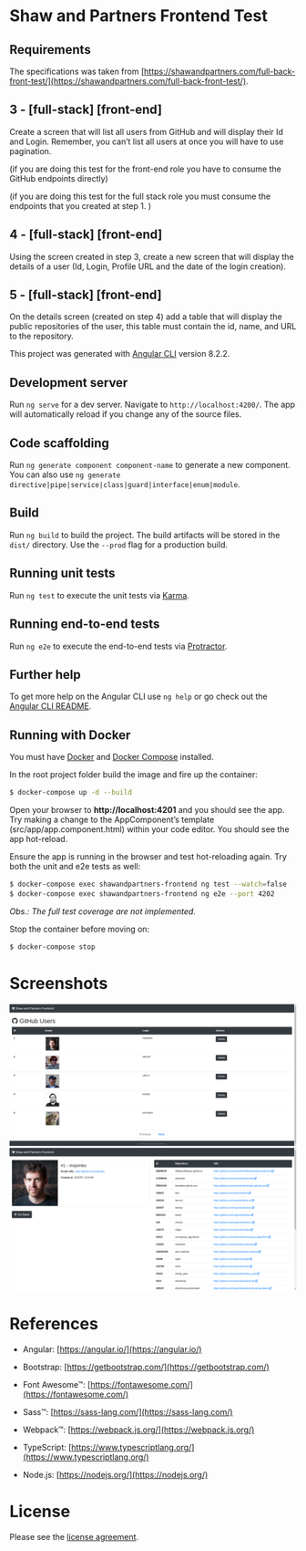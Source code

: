# Shaw and Partners Frontend Test

## Requirements

The specifications was taken from [https://shawandpartners.com/full-back-front-test/](https://shawandpartners.com/full-back-front-test/).

## 3 - [full-stack] [front-end]
Create a screen that will list all users from GitHub and will display their Id and Login. Remember, you can’t list all users at once you will have to use pagination.

(if you are doing this test for the front-end role you have to consume the GitHub endpoints directly)

(if you are doing this test for the full stack role you must consume the endpoints that you created at step 1. )

## 4 - [full-stack] [front-end]
Using the screen created in step 3, create a new screen that will display the details of a user (Id, Login, Profile URL and the date of the login creation).

## 5 - [full-stack] [front-end]
On the details screen (created on step 4) add a table that will display the public repositories of the user, this table must contain the id, name, and URL to the repository.

This project was generated with [Angular CLI](https://github.com/angular/angular-cli) version 8.2.2.

## Development server

Run `ng serve` for a dev server. Navigate to `http://localhost:4200/`. The app will automatically reload if you change any of the source files.

## Code scaffolding

Run `ng generate component component-name` to generate a new component. You can also use `ng generate directive|pipe|service|class|guard|interface|enum|module`.

## Build

Run `ng build` to build the project. The build artifacts will be stored in the `dist/` directory. Use the `--prod` flag for a production build.

## Running unit tests

Run `ng test` to execute the unit tests via [Karma](https://karma-runner.github.io).

## Running end-to-end tests

Run `ng e2e` to execute the end-to-end tests via [Protractor](http://www.protractortest.org/).

## Further help

To get more help on the Angular CLI use `ng help` or go check out the [Angular CLI README](https://github.com/angular/angular-cli/blob/master/README.md).

## Running with Docker

You must have [Docker](https://docs.docker.com/install/) and [Docker Compose](https://docs.docker.com/compose/install/) installed.

In the root project folder build the image and fire up the container:

```bash
$ docker-compose up -d --build
```

Open your browser to **http://localhost:4201** and you should see the app. Try making a change to the AppComponent’s template (src/app/app.component.html) within your code editor. You should see the app hot-reload. 

Ensure the app is running in the browser and test hot-reloading again. Try both the unit and e2e tests as well:

```bash
$ docker-compose exec shawandpartners-frontend ng test --watch=false
$ docker-compose exec shawandpartners-frontend ng e2e --port 4202
```

_Obs.: The full test coverage are not implemented._

Stop the container before moving on:

```bash
$ docker-compose stop
```

# Screenshots

![](src/assets/screenshots/1.png)
![](src/assets/screenshots/2.png)

# References

- Angular: [https://angular.io/](https://angular.io/)

- Bootstrap: [https://getbootstrap.com/](https://getbootstrap.com/)

- Font Awesome&trade;: [https://fontawesome.com/](https://fontawesome.com/)

- Sass&trade;: [https://sass-lang.com/](https://sass-lang.com/)

- Webpack&trade;: [https://webpack.js.org/](https://webpack.js.org/)

- TypeScript: [https://www.typescriptlang.org/](https://www.typescriptlang.org/)

- Node.js: [https://nodejs.org/](https://nodejs.org/)

# License

Please see the [license agreement](https://github.com/julianomacielferreira/shawandpartners-frontend/blob/master/LICENSE).
